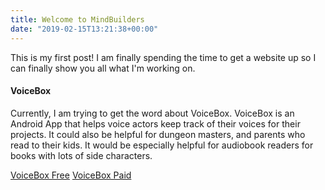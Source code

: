 ```yaml
---
title: Welcome to MindBuilders
date: "2019-02-15T13:21:38+00:00"
---
```


This is my first post!  I am finally spending the time to get a website up so I can finally show you all what I'm
working on.  

#### VoiceBox
Currently, I am trying to get the word about VoiceBox.  VoiceBox is an Android App that helps voice actors keep track
of their voices for their projects.  It could also be helpful for dungeon masters, and parents who read to their kids.  It would be especially helpful for audiobook readers for books with lots of side characters.  

[VoiceBox Free](https://play.google.com/store/apps/details?id=us.mindbuilders.petemit.voicebox.free)
[VoiceBox Paid](https://play.google.com/store/apps/details?id=us.mindbuilders.petemit.voicebox.paid)